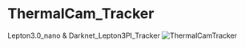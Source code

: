 # ThermalCam_Tracker
Lepton3.0_nano &amp; Darknet_Lepton3PI_Tracker
![ThermalCamTracker](https://github.com/wiwao/ThermalCam_Tracker/assets/10741255/df881bc8-a405-490f-85fc-ec7aa3a500c9)
